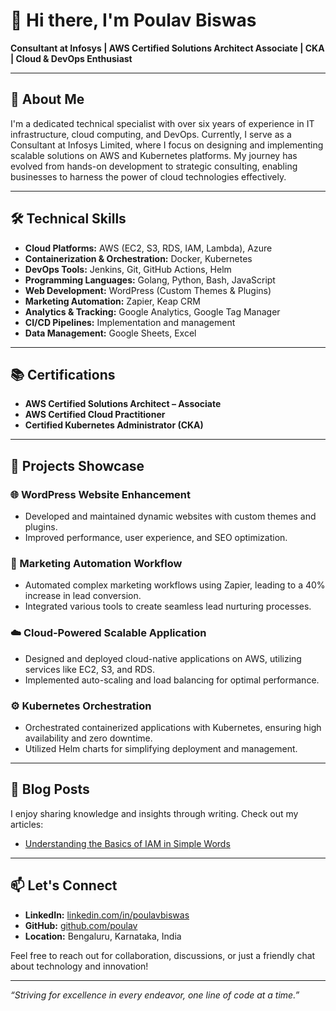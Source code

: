 # 👋 Hi there, I'm Poulav Biswas

**Consultant at Infosys | AWS Certified Solutions Architect Associate | CKA | Cloud & DevOps Enthusiast**

---

## 🔧 About Me

I'm a dedicated technical specialist with over six years of experience in IT infrastructure, cloud computing, and DevOps. Currently, I serve as a Consultant at Infosys Limited, where I focus on designing and implementing scalable solutions on AWS and Kubernetes platforms. My journey has evolved from hands-on development to strategic consulting, enabling businesses to harness the power of cloud technologies effectively.

---

## 🛠️ Technical Skills

- **Cloud Platforms:** AWS (EC2, S3, RDS, IAM, Lambda), Azure
- **Containerization & Orchestration:** Docker, Kubernetes
- **DevOps Tools:** Jenkins, Git, GitHub Actions, Helm
- **Programming Languages:** Golang, Python, Bash, JavaScript
- **Web Development:** WordPress (Custom Themes & Plugins)
- **Marketing Automation:** Zapier, Keap CRM
- **Analytics & Tracking:** Google Analytics, Google Tag Manager
- **CI/CD Pipelines:** Implementation and management
- **Data Management:** Google Sheets, Excel

---

## 📚 Certifications

- **AWS Certified Solutions Architect – Associate**  
- **AWS Certified Cloud Practitioner**  
- **Certified Kubernetes Administrator (CKA)**

---

## 🚀 Projects Showcase

### 🌐 WordPress Website Enhancement
- Developed and maintained dynamic websites with custom themes and plugins.
- Improved performance, user experience, and SEO optimization.

### 🔄 Marketing Automation Workflow
- Automated complex marketing workflows using Zapier, leading to a 40% increase in lead conversion.
- Integrated various tools to create seamless lead nurturing processes.

### ☁️ Cloud-Powered Scalable Application
- Designed and deployed cloud-native applications on AWS, utilizing services like EC2, S3, and RDS.
- Implemented auto-scaling and load balancing for optimal performance.

### ⚙️ Kubernetes Orchestration
- Orchestrated containerized applications with Kubernetes, ensuring high availability and zero downtime.
- Utilized Helm charts for simplifying deployment and management.

---

## 📝 Blog Posts

I enjoy sharing knowledge and insights through writing. Check out my articles:

- [Understanding the Basics of IAM in Simple Words](https://poulav.hashnode.dev/understanding-the-basics-of-iam-in-simple-words)

---

## 📫 Let's Connect

- **LinkedIn:** [linkedin.com/in/poulavbiswas](https://www.linkedin.com/in/poulavbiswas/)
- **GitHub:** [github.com/poulav](https://github.com/poulav)
- **Location:** Bengaluru, Karnataka, India

Feel free to reach out for collaboration, discussions, or just a friendly chat about technology and innovation!

---

*“Striving for excellence in every endeavor, one line of code at a time.”*
